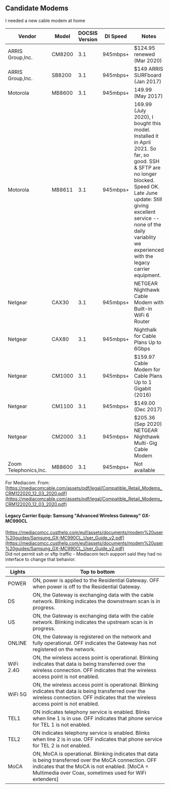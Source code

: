 ## Candidate Modems  

I needed a new cable modem at home  

Vendor | Model | DOCSIS Version | Dl Speed | Notes | Link
-------|-------|----------------|----------|-------|------
ARRIS Group,Inc. | CM8200 | 3.1 | 945mbps+ | $124.95 renewed (Mar 2020) | [amazon](https://www.amazon.com/Touchstone-CM8200A-DOCSIS-Gigabit-Renewed/dp/B086HWY4Q9/)
ARRIS Group,Inc. | SB8200 | 3.1 | 945mbps+ | $149 ARRIS SURFboard (Jan 2017) | [amazon](https://www.amazon.com/ARRIS-SURFboard-Approved-SB8200-Frustration/dp/B07DY16W2Z/)
Motorola | MB8600 | 3.1 | 945mbps+ | 149.99 (May 2017) | [amazon](https://www.amazon.com/MOTOROLA-Approved-Comcast-Gigablast-MB8600/dp/B0723599RQ/)
Motorola | MB8611 | 3.1 | 945mbps+ | 169.99 (July 2020), I bought this model. Installed it in April 2021. So far, so good. SSH & SFTP are no longer blocked. Speed OK. Late June update: Still giving excellent service -- none of the daily variablity we experienced with the legacy carrier equipment. | [amazon](https://www.amazon.com/MOTOROLA-MB8611-Ethernet-Approved-Comcast/dp/B08DDFKXKC/)
Netgear | CAX30 | 3.1 | 945mbps+ | NETGEAR Nighthawk Cable Modem with Built-in WiFi 6 Router | [amazon](https://www.amazon.com/NETGEAR-Nighthawk-Cable-Built-Router/dp/B08R588RCG/)
Netgear | CAX80 | 3.1 | 945mbps+ | Nighthalk for Cable Plans Up to 6Gbps | [amazon](https://www.amazon.com/NETGEAR-Nighthawk-Cable-Modem-Router/dp/B082XW53G3/)
Netgear | CM1000 | 3.1 | 945mbps+ | $159.97 Cable Modem for Cable Plans Up to 1 Gigabit (2016) | [amazon](https://www.amazon.com/NETGEAR-Cable-Modem-CM1000-Compatible/dp/B0781VN7W5/)
Netgear | CM1100 | 3.1 | 945mbps+ | $149.00 (Dec 2017) | [amazon](https://www.amazon.com/Netgear-Nighthawk-CM1100-DOCSIS-Cable/dp/B01MXC4532/)
Netgear | CM2000 | 3.1 | 945mbps+ | $205.36 (Sep 2020) NETGEAR Nighthawk Multi-Gig Cable Modem | [amazon](https://www.amazon.com/NETGEAR-Nighthawk-Multi-Gig-Cable-CM2000/dp/B08GWNZ9VF/)
Zoom Telephonics,Inc. | MB8600 | 3.1 | 945mbps+ | Not available | [amazon]

For Mediacom.
From: [https://mediacomcable.com/assets/pdf/legal/Compatible_Retail_Modems_CRM122020_12_03_2020.pdf](https://mediacomcable.com/assets/pdf/legal/Compatible_Retail_Modems_CRM122020_12_03_2020.pdf)


####  Legacy Carrier Equip: Samsung "Advanced Wireless Gateway" GX-MC990CL  
[https://mediacomcc.custhelp.com/euf/assets/documents/modem%20user%20guides/Samsung_GX-MC990CL_User_Guide_v2.pdf](https://mediacomcc.custhelp.com/euf/assets/documents/modem%20user%20guides/Samsung_GX-MC990CL_User_Guide_v2.pdf)  
Did not permit ssh or sftp traffic - Mediacom tech support said they had no interface to change that behavior.  

Lights | Top to bottom  
-------|--------------
POWER|ON, power is applied to the Residential Gateway. OFF when power is off to the Residential Gateway.  
DS|ON, the Gateway is exchanging data with the cable network. Blinking indicates the downstream scan is in progress.  
US|ON, the Gateway is exchanging data with the cable network. Blinking indicates the upstream scan is in progress.  
ONLINE|ON, the Gateway is registered on the network and fully operational. OFF indicates the Gateway has not registered on the network.  
WiFi 2.4G|ON, the wireless access point is operational. Blinking indicates that data is being transferred over the wireless connection. OFF indicates that the wireless access point is not enabled.  
WiFi 5G|ON, the wireless access point is operational. Blinking indicates that data is being transferred over the wireless connection. OFF indicates that the wireless access point is not enabled.
TEL1|ON indicates telephony service is enabled. Blinks when line 1 is in use. OFF indicates that phone service for TEL 1 is not enabled.
TEL2|ON indicates telephony service is enabled. Blinks when line 2 is in use. OFF indicates that phone service for TEL 2 is not enabled.
MoCA|ON, MoCA is operational. Blinking indicates that data is being transferred over the MoCA connection. OFF indicates that the MoCA is not enabled. [MoCA = Multimedia over Coax, sometimes used for WiFi extenders]


